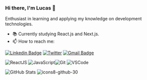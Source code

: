 ### Hi there, I'm Lucas 👋

Enthusiast in learning and applying my knowledge on development technologies.

- 📚 Currently studying React.js and Next.js.
- 📫 How to reach me:  

[![Linkedin Badge](https://img.shields.io/badge/-LinkedIn-0e76a8?style=flat-square&logo=Linkedin&logoColor=white&link=https://www.linkedin.com/in/lucaspassini/)](https://www.linkedin.com/in/lucaspassini/) 
[![Twitter](https://img.shields.io/badge/Twitter-%231DA1F2.svg?&style=flat-square&logo=twitter&logoColor=white)](https://twitter.com/lucaspassini_)
[![Gmail Badge](https://img.shields.io/badge/-Gmail-c0392b?style=flat-square&logo=Gmail&logoColor=white&link=mailto:lucas.passini1@gmail.com)](mailto:lucas.passini1@gmail.com)

![ReactJS](https://img.icons8.com/color/30/react-native.png) ![JavaScript](https://img.icons8.com/color/30/javascript.png)![Git](https://img.icons8.com/color/30/git.png) ![VSCode](https://img.icons8.com/color/30/visual-studio-code-2019.png)  

![GitHub Stats](https://github-readme-stats.vercel.app/api?username=lucaspassini&theme=dark)
![icons8-github-30](https://user-images.githubusercontent.com/47937044/133753955-f3dbd976-ac7f-4bc9-87de-6034ad7ec506.png)
